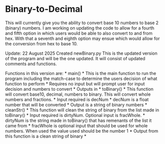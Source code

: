 # Binary-to-Decimal

This will currently give you the ability to convert base 10 numbers to base 2 (binary) numbers.  I am working on updating the code to allow for a fourth and fifth option in which users would be able to also convert to and from hex.  With that a seventh and eighth option may ensue which would allow for the conversion from hex to base 10.

Update: 22 August 2025
Created newBinary.py
This is the updated version of the program and will be the one updated. It will consist of updated comments and functions.

Functions in this version are:
    * main()
        * This is the main function to run the program including the match-case to determine the users decision of what function to perform
        * Requires no input but will prompt user for input decision and numbers to convert
        * Outputs in
    * toBinary()
        * This function will convert base10, decimal, numbers to binary. This will convert whole numbers and fractions.
        * Input required is decNum
            * decNum is a float number that will be converted
        * Output is a string of binary numbers
    * cleanStr()
        * This function will clean the string of binary from the list made in toBinary()
        * Input required is dirtyNum. Optional input is fracWhole.
            * dirtyNum is the string made in toBinary() that has remenants of the list it came from
            * fracWhole is optional input that should be used for whole numbers. When used the value used should be the number 1
        * Output from this function is a clean string of binary
    *